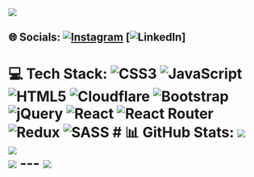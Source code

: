 <img src="https://camo.githubusercontent.com/d931a75b5459ba82b64fe1cb24b74a0b049c87bea910db12aba75710c8e7c04d/68747470733a2f2f7265732e636c6f7564696e6172792e636f6d2f6d6f68696e2d696e2f696d6167652f75706c6f61642f76313630303439383930342f6d61696e2f6865726f2e676966"></img>


## 🌐 Socials: [![Instagram](https://img.shields.io/badge/Instagram-%23E4405F.svg?logo=Instagram&logoColor=white)](https://instagram.com/deep._.05) [![LinkedIn](https://img.shields.io/badge/LinkedIn-%230077B5.svg?logo=linkedin&logoColor=white)]

# 💻 Tech Stack: ![CSS3](https://img.shields.io/badge/css3-%231572B6.svg?style=for-the-badge&logo=css3&logoColor=white) ![JavaScript](https://img.shields.io/badge/javascript-%23323330.svg?style=for-the-badge&logo=javascript&logoColor=%23F7DF1E) ![HTML5](https://img.shields.io/badge/html5-%23E34F26.svg?style=for-the-badge&logo=html5&logoColor=white) ![Cloudflare](https://img.shields.io/badge/Cloudflare-F38020?style=for-the-badge&logo=Cloudflare&logoColor=white) ![Bootstrap](https://img.shields.io/badge/bootstrap-%238511FA.svg?style=for-the-badge&logo=bootstrap&logoColor=white) ![jQuery](https://img.shields.io/badge/jquery-%230769AD.svg?style=for-the-badge&logo=jquery&logoColor=white) ![React](https://img.shields.io/badge/react-%2320232a.svg?style=for-the-badge&logo=react&logoColor=%2361DAFB) ![React Router](https://img.shields.io/badge/React_Router-CA4245?style=for-the-badge&logo=react-router&logoColor=white) ![Redux](https://img.shields.io/badge/redux-%23593d88.svg?style=for-the-badge&logo=redux&logoColor=white) ![SASS](https://img.shields.io/badge/SASS-hotpink.svg?style=for-the-badge&logo=SASS&logoColor=white) # 📊 GitHub Stats: ![](https://github-readme-stats.vercel.app/api?username=deepramani05&theme=dark&hide_border=false&include_all_commits=false&count_private=false)<br/> ![](https://github-readme-streak-stats.herokuapp.com/?user=deepramani05&theme=dark&hide_border=false)<br/> ![](https://github-readme-stats.vercel.app/api/top-langs/?username=deepramani05&theme=dark&hide_border=false&include_all_commits=false&count_private=false&layout=compact) --- [![](https://visitcount.itsvg.in/api?id=deepramani05&icon=0&color=0)](https://visitcount.itsvg.in) <!-- Proudly created with GPRM ( https://gprm.itsvg.in ) -->
